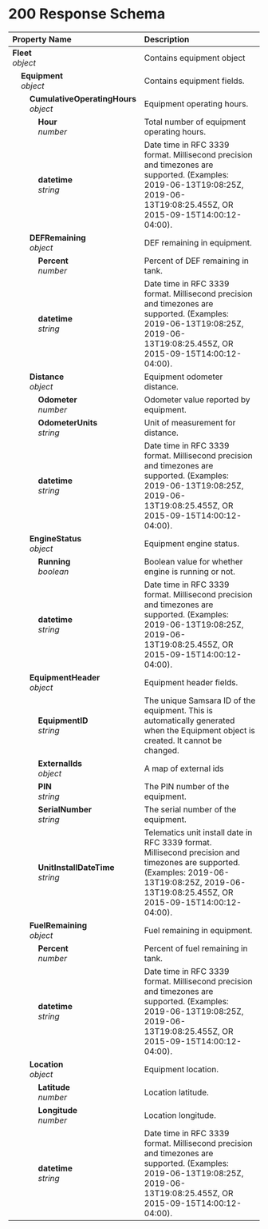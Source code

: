 # 200 Response Schema
| Property Name | Description |
| :------------ | :---------- |
| **Fleet**<br/>_object_ | Contains equipment object |
| **&nbsp;&nbsp;&nbsp;&nbsp;Equipment**<br/>_&nbsp;&nbsp;&nbsp;&nbsp;object_ | Contains equipment fields. |
| **&nbsp;&nbsp;&nbsp;&nbsp;&nbsp;&nbsp;&nbsp;&nbsp;CumulativeOperatingHours**<br/>_&nbsp;&nbsp;&nbsp;&nbsp;&nbsp;&nbsp;&nbsp;&nbsp;object_ | Equipment operating hours. |
| **&nbsp;&nbsp;&nbsp;&nbsp;&nbsp;&nbsp;&nbsp;&nbsp;&nbsp;&nbsp;&nbsp;&nbsp;Hour**<br/>_&nbsp;&nbsp;&nbsp;&nbsp;&nbsp;&nbsp;&nbsp;&nbsp;&nbsp;&nbsp;&nbsp;&nbsp;number_ | Total number of equipment operating hours. |
| **&nbsp;&nbsp;&nbsp;&nbsp;&nbsp;&nbsp;&nbsp;&nbsp;&nbsp;&nbsp;&nbsp;&nbsp;datetime**<br/>_&nbsp;&nbsp;&nbsp;&nbsp;&nbsp;&nbsp;&nbsp;&nbsp;&nbsp;&nbsp;&nbsp;&nbsp;string_ | Date time in RFC 3339 format. Millisecond precision and timezones are supported. (Examples: 2019-06-13T19:08:25Z, 2019-06-13T19:08:25.455Z, OR 2015-09-15T14:00:12-04:00). |
| **&nbsp;&nbsp;&nbsp;&nbsp;&nbsp;&nbsp;&nbsp;&nbsp;DEFRemaining**<br/>_&nbsp;&nbsp;&nbsp;&nbsp;&nbsp;&nbsp;&nbsp;&nbsp;object_ | DEF remaining in equipment. |
| **&nbsp;&nbsp;&nbsp;&nbsp;&nbsp;&nbsp;&nbsp;&nbsp;&nbsp;&nbsp;&nbsp;&nbsp;Percent**<br/>_&nbsp;&nbsp;&nbsp;&nbsp;&nbsp;&nbsp;&nbsp;&nbsp;&nbsp;&nbsp;&nbsp;&nbsp;number_ | Percent of DEF remaining in tank. |
| **&nbsp;&nbsp;&nbsp;&nbsp;&nbsp;&nbsp;&nbsp;&nbsp;&nbsp;&nbsp;&nbsp;&nbsp;datetime**<br/>_&nbsp;&nbsp;&nbsp;&nbsp;&nbsp;&nbsp;&nbsp;&nbsp;&nbsp;&nbsp;&nbsp;&nbsp;string_ | Date time in RFC 3339 format. Millisecond precision and timezones are supported. (Examples: 2019-06-13T19:08:25Z, 2019-06-13T19:08:25.455Z, OR 2015-09-15T14:00:12-04:00). |
| **&nbsp;&nbsp;&nbsp;&nbsp;&nbsp;&nbsp;&nbsp;&nbsp;Distance**<br/>_&nbsp;&nbsp;&nbsp;&nbsp;&nbsp;&nbsp;&nbsp;&nbsp;object_ | Equipment odometer distance. |
| **&nbsp;&nbsp;&nbsp;&nbsp;&nbsp;&nbsp;&nbsp;&nbsp;&nbsp;&nbsp;&nbsp;&nbsp;Odometer**<br/>_&nbsp;&nbsp;&nbsp;&nbsp;&nbsp;&nbsp;&nbsp;&nbsp;&nbsp;&nbsp;&nbsp;&nbsp;number_ | Odometer value reported by equipment. |
| **&nbsp;&nbsp;&nbsp;&nbsp;&nbsp;&nbsp;&nbsp;&nbsp;&nbsp;&nbsp;&nbsp;&nbsp;OdometerUnits**<br/>_&nbsp;&nbsp;&nbsp;&nbsp;&nbsp;&nbsp;&nbsp;&nbsp;&nbsp;&nbsp;&nbsp;&nbsp;string_ | Unit of measurement for distance. |
| **&nbsp;&nbsp;&nbsp;&nbsp;&nbsp;&nbsp;&nbsp;&nbsp;&nbsp;&nbsp;&nbsp;&nbsp;datetime**<br/>_&nbsp;&nbsp;&nbsp;&nbsp;&nbsp;&nbsp;&nbsp;&nbsp;&nbsp;&nbsp;&nbsp;&nbsp;string_ | Date time in RFC 3339 format. Millisecond precision and timezones are supported. (Examples: 2019-06-13T19:08:25Z, 2019-06-13T19:08:25.455Z, OR 2015-09-15T14:00:12-04:00). |
| **&nbsp;&nbsp;&nbsp;&nbsp;&nbsp;&nbsp;&nbsp;&nbsp;EngineStatus**<br/>_&nbsp;&nbsp;&nbsp;&nbsp;&nbsp;&nbsp;&nbsp;&nbsp;object_ | Equipment engine status. |
| **&nbsp;&nbsp;&nbsp;&nbsp;&nbsp;&nbsp;&nbsp;&nbsp;&nbsp;&nbsp;&nbsp;&nbsp;Running**<br/>_&nbsp;&nbsp;&nbsp;&nbsp;&nbsp;&nbsp;&nbsp;&nbsp;&nbsp;&nbsp;&nbsp;&nbsp;boolean_ | Boolean value for whether engine is running or not. |
| **&nbsp;&nbsp;&nbsp;&nbsp;&nbsp;&nbsp;&nbsp;&nbsp;&nbsp;&nbsp;&nbsp;&nbsp;datetime**<br/>_&nbsp;&nbsp;&nbsp;&nbsp;&nbsp;&nbsp;&nbsp;&nbsp;&nbsp;&nbsp;&nbsp;&nbsp;string_ | Date time in RFC 3339 format. Millisecond precision and timezones are supported. (Examples: 2019-06-13T19:08:25Z, 2019-06-13T19:08:25.455Z, OR 2015-09-15T14:00:12-04:00). |
| **&nbsp;&nbsp;&nbsp;&nbsp;&nbsp;&nbsp;&nbsp;&nbsp;EquipmentHeader**<br/>_&nbsp;&nbsp;&nbsp;&nbsp;&nbsp;&nbsp;&nbsp;&nbsp;object_ | Equipment header fields. |
| **&nbsp;&nbsp;&nbsp;&nbsp;&nbsp;&nbsp;&nbsp;&nbsp;&nbsp;&nbsp;&nbsp;&nbsp;EquipmentID**<br/>_&nbsp;&nbsp;&nbsp;&nbsp;&nbsp;&nbsp;&nbsp;&nbsp;&nbsp;&nbsp;&nbsp;&nbsp;string_ | The unique Samsara ID of the equipment. This is automatically generated when the Equipment object is created. It cannot be changed. |
| **&nbsp;&nbsp;&nbsp;&nbsp;&nbsp;&nbsp;&nbsp;&nbsp;&nbsp;&nbsp;&nbsp;&nbsp;ExternalIds**<br/>_&nbsp;&nbsp;&nbsp;&nbsp;&nbsp;&nbsp;&nbsp;&nbsp;&nbsp;&nbsp;&nbsp;&nbsp;object_ | A map of external ids |
| **&nbsp;&nbsp;&nbsp;&nbsp;&nbsp;&nbsp;&nbsp;&nbsp;&nbsp;&nbsp;&nbsp;&nbsp;PIN**<br/>_&nbsp;&nbsp;&nbsp;&nbsp;&nbsp;&nbsp;&nbsp;&nbsp;&nbsp;&nbsp;&nbsp;&nbsp;string_ | The PIN number of the equipment. |
| **&nbsp;&nbsp;&nbsp;&nbsp;&nbsp;&nbsp;&nbsp;&nbsp;&nbsp;&nbsp;&nbsp;&nbsp;SerialNumber**<br/>_&nbsp;&nbsp;&nbsp;&nbsp;&nbsp;&nbsp;&nbsp;&nbsp;&nbsp;&nbsp;&nbsp;&nbsp;string_ | The serial number of the equipment. |
| **&nbsp;&nbsp;&nbsp;&nbsp;&nbsp;&nbsp;&nbsp;&nbsp;&nbsp;&nbsp;&nbsp;&nbsp;UnitInstallDateTime**<br/>_&nbsp;&nbsp;&nbsp;&nbsp;&nbsp;&nbsp;&nbsp;&nbsp;&nbsp;&nbsp;&nbsp;&nbsp;string_ | Telematics unit install date in RFC 3339 format. Millisecond precision and timezones are supported. (Examples: 2019-06-13T19:08:25Z, 2019-06-13T19:08:25.455Z, OR 2015-09-15T14:00:12-04:00). |
| **&nbsp;&nbsp;&nbsp;&nbsp;&nbsp;&nbsp;&nbsp;&nbsp;FuelRemaining**<br/>_&nbsp;&nbsp;&nbsp;&nbsp;&nbsp;&nbsp;&nbsp;&nbsp;object_ | Fuel remaining in equipment. |
| **&nbsp;&nbsp;&nbsp;&nbsp;&nbsp;&nbsp;&nbsp;&nbsp;&nbsp;&nbsp;&nbsp;&nbsp;Percent**<br/>_&nbsp;&nbsp;&nbsp;&nbsp;&nbsp;&nbsp;&nbsp;&nbsp;&nbsp;&nbsp;&nbsp;&nbsp;number_ | Percent of fuel remaining in tank. |
| **&nbsp;&nbsp;&nbsp;&nbsp;&nbsp;&nbsp;&nbsp;&nbsp;&nbsp;&nbsp;&nbsp;&nbsp;datetime**<br/>_&nbsp;&nbsp;&nbsp;&nbsp;&nbsp;&nbsp;&nbsp;&nbsp;&nbsp;&nbsp;&nbsp;&nbsp;string_ | Date time in RFC 3339 format. Millisecond precision and timezones are supported. (Examples: 2019-06-13T19:08:25Z, 2019-06-13T19:08:25.455Z, OR 2015-09-15T14:00:12-04:00). |
| **&nbsp;&nbsp;&nbsp;&nbsp;&nbsp;&nbsp;&nbsp;&nbsp;Location**<br/>_&nbsp;&nbsp;&nbsp;&nbsp;&nbsp;&nbsp;&nbsp;&nbsp;object_ | Equipment location. |
| **&nbsp;&nbsp;&nbsp;&nbsp;&nbsp;&nbsp;&nbsp;&nbsp;&nbsp;&nbsp;&nbsp;&nbsp;Latitude**<br/>_&nbsp;&nbsp;&nbsp;&nbsp;&nbsp;&nbsp;&nbsp;&nbsp;&nbsp;&nbsp;&nbsp;&nbsp;number_ | Location latitude. |
| **&nbsp;&nbsp;&nbsp;&nbsp;&nbsp;&nbsp;&nbsp;&nbsp;&nbsp;&nbsp;&nbsp;&nbsp;Longitude**<br/>_&nbsp;&nbsp;&nbsp;&nbsp;&nbsp;&nbsp;&nbsp;&nbsp;&nbsp;&nbsp;&nbsp;&nbsp;number_ | Location longitude. |
| **&nbsp;&nbsp;&nbsp;&nbsp;&nbsp;&nbsp;&nbsp;&nbsp;&nbsp;&nbsp;&nbsp;&nbsp;datetime**<br/>_&nbsp;&nbsp;&nbsp;&nbsp;&nbsp;&nbsp;&nbsp;&nbsp;&nbsp;&nbsp;&nbsp;&nbsp;string_ | Date time in RFC 3339 format. Millisecond precision and timezones are supported. (Examples: 2019-06-13T19:08:25Z, 2019-06-13T19:08:25.455Z, OR 2015-09-15T14:00:12-04:00). |
